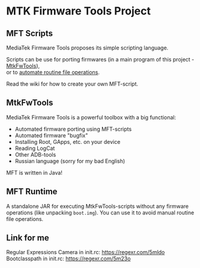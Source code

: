 # MTK Firmware Tools Project
## MFT Scripts
MediaTek Firmware Tools proposes its simple scripting language.

Scripts can be use for porting firmwares (in a main program of this project - [MtkFwTools](#mtkfwtools)),<br />
or to [automate routine file operations](#mft-runtime).

Read the wiki for how to create your own MFT-script.

## MtkFwTools
MediaTek Firmware Tools is a powerful toolbox with a big functional:
 - Automated firmware porting using MFT-scripts
 - Automated firmware "bugfix"
 - Installing Root, GApps, etc. on your device
 - Reading LogCat
 - Other ADB-tools
 - Russian language (sorry for my bad English)
 
 MFT is written in Java!

## MFT Runtime
A standalone JAR for executing MtkFwTools-scripts without any firmware operations (like unpacking `boot.img`).
You can use it to avoid manual routine file operations.

## Link for me
Regular Expressions
Camera in init.rc: https://regexr.com/5mldo
Bootclasspath in init.rc: https://regexr.com/5m23o
